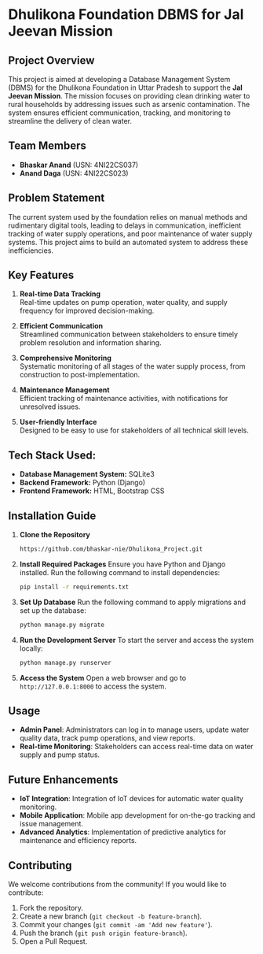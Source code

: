 # Dhulikona Foundation DBMS for Jal Jeevan Mission

## Project Overview

This project is aimed at developing a Database Management System (DBMS) for the Dhulikona Foundation in Uttar Pradesh to support the **Jal Jeevan Mission**. The mission focuses on providing clean drinking water to rural households by addressing issues such as arsenic contamination. The system ensures efficient communication, tracking, and monitoring to streamline the delivery of clean water. 

## Team Members

- **Bhaskar Anand** (USN: 4NI22CS037)
- **Anand Daga** (USN: 4NI22CS023)

## Problem Statement

The current system used by the foundation relies on manual methods and rudimentary digital tools, leading to delays in communication, inefficient tracking of water supply operations, and poor maintenance of water supply systems. This project aims to build an automated system to address these inefficiencies.

## Key Features

1. **Real-time Data Tracking**  
   Real-time updates on pump operation, water quality, and supply frequency for improved decision-making.
   
2. **Efficient Communication**  
   Streamlined communication between stakeholders to ensure timely problem resolution and information sharing.

3. **Comprehensive Monitoring**  
   Systematic monitoring of all stages of the water supply process, from construction to post-implementation.

4. **Maintenance Management**  
   Efficient tracking of maintenance activities, with notifications for unresolved issues.

5. **User-friendly Interface**  
   Designed to be easy to use for stakeholders of all technical skill levels.


## Tech Stack Used:
- **Database Management System:** SQLite3
- **Backend Framework:** Python (Django)
- **Frontend Framework:** HTML, Bootstrap CSS


## Installation Guide

1. **Clone the Repository**
   ```bash
   https://github.com/bhaskar-nie/Dhulikona_Project.git
   ```

2. **Install Required Packages**
   Ensure you have Python and Django installed. Run the following command to install dependencies:
   ```bash
   pip install -r requirements.txt
   ```

3. **Set Up Database**
   Run the following command to apply migrations and set up the database:
   ```bash
   python manage.py migrate
   ```

4. **Run the Development Server**
   To start the server and access the system locally:
   ```bash
   python manage.py runserver
   ```

5. **Access the System**
   Open a web browser and go to `http://127.0.0.1:8000` to access the system.

## Usage

- **Admin Panel**: Administrators can log in to manage users, update water quality data, track pump operations, and view reports.
- **Real-time Monitoring**: Stakeholders can access real-time data on water supply and pump status.

## Future Enhancements

- **IoT Integration**: Integration of IoT devices for automatic water quality monitoring.
- **Mobile Application**: Mobile app development for on-the-go tracking and issue management.
- **Advanced Analytics**: Implementation of predictive analytics for maintenance and efficiency reports.

## Contributing

We welcome contributions from the community! If you would like to contribute:

1. Fork the repository.
2. Create a new branch (`git checkout -b feature-branch`).
3. Commit your changes (`git commit -am 'Add new feature'`).
4. Push the branch (`git push origin feature-branch`).
5. Open a Pull Request.
